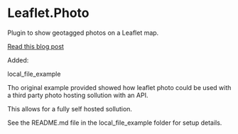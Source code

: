 Leaflet.Photo
=============

Plugin to show geotagged photos on a Leaflet map. 

[Read this blog post](http://blog.thematicmapping.org/2014/08/showing-geotagged-photos-on-leaflet-map.html)

Added:

local_file_example

Tho original example provided showed how leaflet photo could be used with a third party photo hosting sollution with an API.

This allows for a fully self hosted sollution.

See the README.md file in the local_file_example folder for setup details.